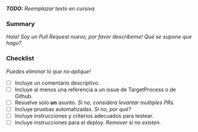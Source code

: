 _**TODO:** Reemplazar texto en cursiva_
### Summary
_Hola! Soy un Pull Request nuevo, por favor descríbeme!_
_Qué se supone que hago?_

### Checklist
_Puedes eliminar lo que no aplique!_
- [ ] Incluye un comentario descriptivo.
- [ ] Incluye al menos una referencia a un issue de TargetProcess o de Github.
- [ ] Resuelve solo **un** asunto.  _Si no, considera levantar multiples PRs._
- [ ] Incluye pruebas automatizadas. _Si no, por qué?_
- [ ] Incluye instrucciones y criterios adecuados para testear.
- [ ] Incluye instrucciones para el deploy. _Remover si no existen._